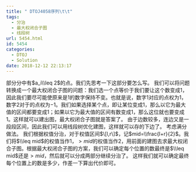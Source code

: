 ```yaml
---
title: " DTOJ4058序列\t\t"
tags:
  - 分治
  - 最大权闭合子图
  - 线段树
url: 5454.html
id: 5454
categories:
  - DTOJ
  - Solution
date: 2018-12-12 22:13:17
---
```


部分分中有$a_i\\leq 2$的点。我们先思考一下这部分要怎么写。 我们可以将问题转换成一个最大权闭合子图的问题：我们选一个点等价于我们要让这个数变成$1$，因此我们要尽可能使原来是$1$的数字保持不变。也就是说，数字$1$对应的点权为$1$，数字$2$对于的点权为$-1$。我们如果选择某个点，即让某位变成$1$，那么以它为最大值的区间都要变成$1$；如果以它为最大值的区间有数变成$1$，那么这位就也要变成$1$。这样就可以建出图，最大权闭合子图就是答案了。 由于边数较多，连边又是一段段区间，因此我们可以用线段树优化建图，这样就可以存的下边了。 考虑满分做法。 我们根据权值分治，对于权值区间$\[l,r\]$，记$mid=\\frac{l+r}{2}$。我们将$\\leq mid$的权值当作$1$，$>mid$的权值当作$2$，用前面的建图去求最大权闭合子图。根据最大权闭合子图的方案，我们可以确定每个位置的数最终是$\\leq mid$还是$>mid$，然后就可以分成两部分继续分治了。 这样我们就可以确定最终每个位置上的数是多少，作差一下算出代价即可。